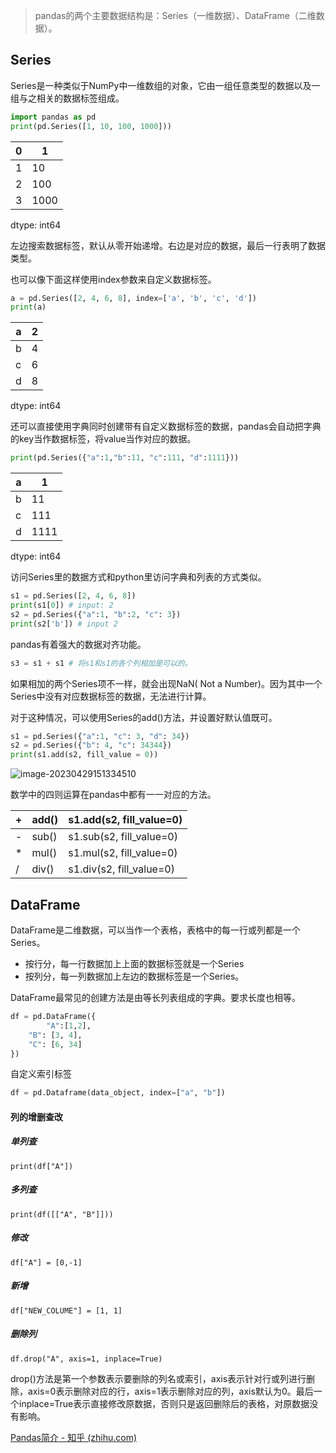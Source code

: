 > pandas的两个主要数据结构是：Series（一维数据）、DataFrame（二维数据）。

## Series

Series是一种类似于NumPy中一维数组的对象，它由一组任意类型的数据以及一组与之相关的数据标签组成。

```python
import pandas as pd
print(pd.Series([1, 10, 100, 1000]))
```

| 0    | 1    |
| ---- | ---- |
| 1    | 10   |
| 2    | 100  |
| 3    | 1000 |

dtype: int64

左边搜索数据标签，默认从零开始递增。右边是对应的数据，最后一行表明了数据类型。

也可以像下面这样使用index参数来自定义数据标签。

```python
a = pd.Series([2, 4, 6, 8], index=['a', 'b', 'c', 'd'])
print(a)
```

| a    | 2    |
| ---- | ---- |
| b    | 4    |
| c    | 6    |
| d    | 8    |

dtype: int64

还可以直接使用字典同时创建带有自定义数据标签的数据，pandas会自动把字典的key当作数据标签，将value当作对应的数据。

```python
print(pd.Series({"a":1,"b":11, "c":111, "d":1111}))
```

| a    | 1    |
| ---- | ---- |
| b    | 11   |
| c    | 111  |
| d    | 1111 |

dtype: int64

访问Series里的数据方式和python里访问字典和列表的方式类似。

```python
s1 = pd.Series([2, 4, 6, 8])
print(s1[0]) # input: 2
s2 = pd.Series({"a":1, "b":2, "c": 3})
print(s2['b']) # input 2
```

pandas有着强大的数据对齐功能。

```python
s3 = s1 + s1 # 将s1和s1的各个列相加是可以的。
```

如果相加的两个Series项不一样，就会出现NaN( Not a Number)。因为其中一个Series中没有对应数据标签的数据，无法进行计算。

对于这种情况，可以使用Series的add()方法，并设置好默认值既可。

```python
s1 = pd.Series({"a":1, "c": 3, "d": 34})
s2 = pd.Series({"b": 4, "c": 34344})
print(s1.add(s2, fill_value = 0))
```

![image-20230429151334510](http://cdn.789ak.com/img/image-20230429151334510.png)

数学中的四则运算在pandas中都有一一对应的方法。

| +    | add() | s1.add(s2, fill_value=0) |
| ---- | ----- | ------------------------ |
| -    | sub() | s1.sub(s2, fill_value=0) |
| *    | mul() | s1.mul(s2, fill_value=0) |
| /    | div() | s1.div(s2, fill_value=0) |

## DataFrame

DataFrame是二维数据，可以当作一个表格，表格中的每一行或列都是一个Series。

- 按行分，每一行数据加上上面的数据标签就是一个Series
- 按列分，每一列数据加上左边的数据标签是一个Series。

DataFrame最常见的创建方法是由等长列表组成的字典。要求长度也相等。

```python
df = pd.DataFrame({
        "A":[1,2],
    "B": [3, 4],
    "C": [6, 34]
})
```

自定义索引标签

```python
df = pd.Dataframe(data_object, index=["a", "b"])
```

#### 列的增删查改

##### 单列查

```
print(df["A"])
```

##### 多列查

```
print(df([["A", "B"]]))
```

##### 修改

```
df["A"] = [0,-1]
```

##### 新增

```
df["NEW_COLUME"] = [1, 1]
```

##### 删除列

```
df.drop("A", axis=1, inplace=True)
```

drop()方法是第一个参数表示要删除的列名或索引，axis表示针对行或列进行删除，axis=0表示删除对应的行，axis=1表示删除对应的列，axis默认为0。最后一个inplace=True表示直接修改原数据，否则只是返回删除后的表格，对原数据没有影响。





[Pandas简介 - 知乎 (zhihu.com)](https://zhuanlan.zhihu.com/p/340119918)


